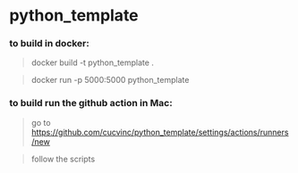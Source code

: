 # python_template

###  to build in docker:

> docker build -t python_template .

> docker run -p 5000:5000 python_template

###  to build run the github action in Mac:

> go to https://github.com/cucvinc/python_template/settings/actions/runners/new
 
> follow the scripts